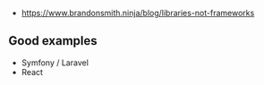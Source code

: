 - https://www.brandonsmith.ninja/blog/libraries-not-frameworks



## Good examples
- Symfony / Laravel 
- React 